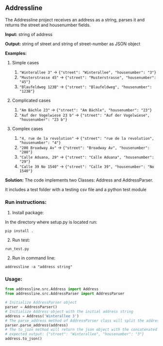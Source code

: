 ## Addressline

The Addressline project receives an address as a string, parses it and returns the street and housenumber fields.

**Input:** string of address

**Output:** string of street and string of street-number as JSON object

**Examples:**
1. Simple cases
   1. `"Winterallee 3"` -> `{"street": "Winterallee", "housenumber": "3"}`
   1. `"Musterstrasse 45"` -> `{"street": "Musterstrasse", "housenumber": "45"}`
   1. `"Blaufeldweg 123B"` -> `{"street": "Blaufeldweg", "housenumber": "123B"}`

2. Complicated cases
   1. `"Am Bächle 23"` -> `{"street": "Am Bächle", "housenumber": "23"}`
   1. `"Auf der Vogelwiese 23 b"` -> `{"street": "Auf der Vogelwiese", "housenumber": "23 b"}`

3. Complex cases
   1. `"4, rue de la revolution"` -> `{"street": "rue de la revolution", "housenumber": "4"}`
   1. `"200 Broadway Av"` -> `{"street": "Broadway Av", "housenumber": "200"}`
   1. `"Calle Aduana, 29"` -> `{"street": "Calle Aduana", "housenumber": "29"}`
   1. `"Calle 39 No 1540"` -> `{"street": "Calle 39", "housenumber": "No 1540"}`

**Solution:**
The code implements two Classes: Address and AddressParser.

It includes a test folder with a testing csv file and a python test module
### Run instructions:
1. Install package:

In the directory where setup.py is located run:
```
pip install .
```
2. Run test:
```
run_test.py
```
2. Run in command line:
```
addressline -a "address string"
```
### Usage:

```python
from addressline.src.Address import Address
from addressline.src.AddressParser import AddressParser

# Initialize AddressParser object
parser = AddressParser()
# Initialize Address object with the initial address string
address = Address('Winterallee 3')
# The parse_address method of AddressParser class will split the address string into street and housenumber components and set Address object
parser.parse_address(address)
# The to_json method will return the json object with the concatenated address
# expected output: {"street": "Winterallee", "housenumber": "3"}
address.to_json()
 ```